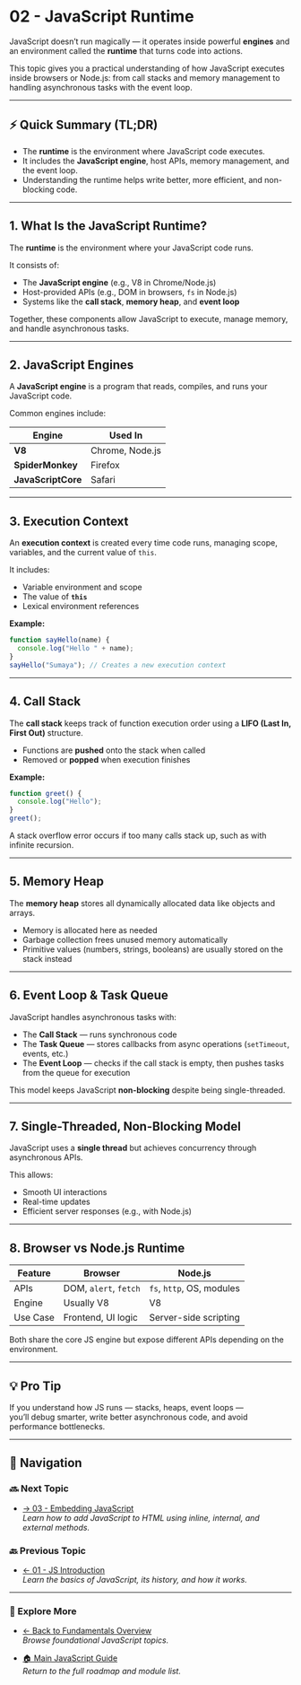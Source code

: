 # 02 - JavaScript Runtime

JavaScript doesn’t run magically — it operates inside powerful **engines** and an environment called the **runtime** that turns code into actions.  

This topic gives you a practical understanding of how JavaScript executes inside browsers or Node.js: from call stacks and memory management to handling asynchronous tasks with the event loop.

---

## ⚡ Quick Summary (TL;DR)

- The **runtime** is the environment where JavaScript code executes.  
- It includes the **JavaScript engine**, host APIs, memory management, and the event loop.  
- Understanding the runtime helps write better, more efficient, and non-blocking code.

---

## 1. What Is the JavaScript Runtime?

The **runtime** is the environment where your JavaScript code runs.

It consists of:

- The **JavaScript engine** (e.g., V8 in Chrome/Node.js)  
- Host-provided APIs (e.g., DOM in browsers, `fs` in Node.js)  
- Systems like the **call stack**, **memory heap**, and **event loop**

Together, these components allow JavaScript to execute, manage memory, and handle asynchronous tasks.

---

## 2. JavaScript Engines

A **JavaScript engine** is a program that reads, compiles, and runs your JavaScript code.

Common engines include:

| Engine           | Used In         |
|------------------|-----------------|
| **V8**           | Chrome, Node.js |
| **SpiderMonkey** | Firefox         |
| **JavaScriptCore** | Safari        |

---

## 3. Execution Context

An **execution context** is created every time code runs, managing scope, variables, and the current value of `this`.

It includes:

- Variable environment and scope  
- The value of **`this`**  
- Lexical environment references

**Example:**

```js
function sayHello(name) {
  console.log("Hello " + name);
}
sayHello("Sumaya"); // Creates a new execution context
```

---

## 4. Call Stack

The **call stack** keeps track of function execution order using a **LIFO (Last In, First Out)** structure.

- Functions are **pushed** onto the stack when called  
- Removed or **popped** when execution finishes

**Example:**

```js
function greet() {
  console.log("Hello");
}
greet();
```

A stack overflow error occurs if too many calls stack up, such as with infinite recursion.

---

## 5. Memory Heap

The **memory heap** stores all dynamically allocated data like objects and arrays.

- Memory is allocated here as needed  
- Garbage collection frees unused memory automatically  
- Primitive values (numbers, strings, booleans) are usually stored on the stack instead

---

## 6. Event Loop & Task Queue

JavaScript handles asynchronous tasks with:

- The **Call Stack** — runs synchronous code  
- The **Task Queue** — stores callbacks from async operations (`setTimeout`, events, etc.)  
- The **Event Loop** — checks if the call stack is empty, then pushes tasks from the queue for execution

This model keeps JavaScript **non-blocking** despite being single-threaded.

---

## 7. Single-Threaded, Non-Blocking Model

JavaScript uses a **single thread** but achieves concurrency through asynchronous APIs.

This allows:

- Smooth UI interactions  
- Real-time updates  
- Efficient server responses (e.g., with Node.js)

---

## 8. Browser vs Node.js Runtime

| Feature | Browser              | Node.js                  |
|---------|----------------------|--------------------------|
| APIs    | DOM, `alert`, `fetch`| `fs`, `http`, OS, modules|
| Engine  | Usually V8           | V8                       |
| Use Case| Frontend, UI logic   | Server-side scripting    |

Both share the core JS engine but expose different APIs depending on the environment.

---

## 💡 Pro Tip

If you understand how JS runs — stacks, heaps, event loops —  
you’ll debug smarter, write better asynchronous code, and avoid performance bottlenecks.

---

## 🔗 Navigation

### 🔜 Next Topic

- [→ 03 - Embedding JavaScript](../03-embedding-js/README.md)  
  *Learn how to add JavaScript to HTML using inline, internal, and external methods.*

### 🔙 Previous Topic

- [← 01 - JS Introduction](../01-js-intro/README.md)  
  *Learn the basics of JavaScript, its history, and how it works.*

---

### 📂 Explore More

- [← Back to Fundamentals Overview](../README.md)  
  *Browse foundational JavaScript topics.*

- [🏠 Main JavaScript Guide](../../README.md)  
  *Return to the full roadmap and module list.*
